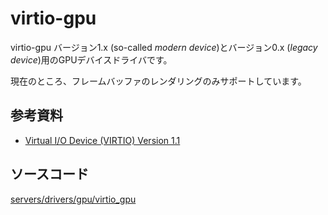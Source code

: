 # virtio-gpu

virtio-gpu バージョン1.x (so-called *modern device*)とバージョン0.x
(*legacy device*)用のGPUデバイスドライバです。

現在のところ、フレームバッファのレンダリングのみサポートしています。

## 参考資料

- [Virtual I/O Device (VIRTIO) Version 1.1](http://docs.oasis-open.org/virtio/virtio/v1.1/virtio-v1.1.html)

## ソースコード

[servers/drivers/gpu/virtio_gpu](https://github.com/zuki/resea/tree/master/servers/drivers/gpu/virtio_gpu)
